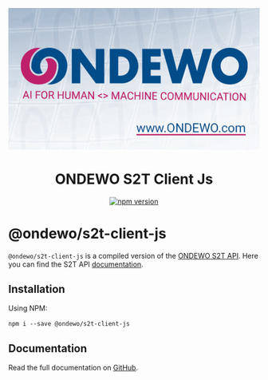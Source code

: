 <p align="center">
  <a href="https://www.ondewo.com">
    <img alt="ONDEWO Logo" src="https://raw.githubusercontent.com/ondewo/ondewo-logos/master/github/ondewo_logo_github_2.png"/>
  </a>
  <h1 align="center">
    ONDEWO S2T Client Js
  </h1>
  <p align="center">
    <a href="https://badge.fury.io/js/%40ondewo%2Fs2t-client-js"><img src="https://badge.fury.io/js/%40ondewo%2Fs2t-client-js.svg" alt="npm version" height="18"></a>
  </p>
</p>

# @ondewo/s2t-client-js

`@ondewo/s2t-client-js` is a compiled version of the [ONDEWO S2T API](https://github.com/ondewo/ondewo-s2t-api). Here you can find the S2T API [documentation](https://ondewo.github.io/ondewo-s2t-api/).

## Installation

Using NPM:

```shell
npm i --save @ondewo/s2t-client-js
```

## Documentation

Read the full documentation on [GitHub](https://github.com/ondewo/ondewo-s2t-client-js).
